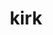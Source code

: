 ---
category: 4-letters
denotation: null
name: kirk
reference_link: https://www.etymonline.com/word/kirk
root_language: null
root_name: null
title: kirk
type: free
word_sums:
- respelling: kirk
  sum: 'Kirk + '
---